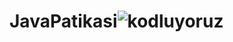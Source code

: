 # JavaPatikasi![kodluyoruz](https://github.com/gokallpp/JavaPatikasi/assets/71587175/125cdd23-5b47-45f3-9545-77d328971651)
